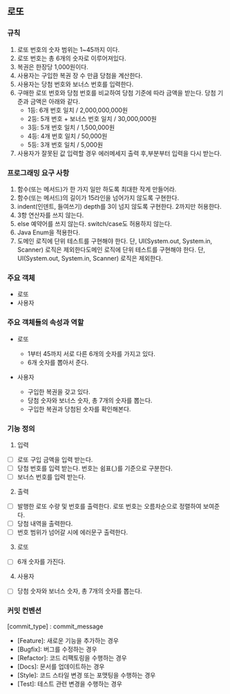 ## 로또

### 규칙
1. 로또 번호의 숫자 범위는 1~45까지 이다.
2. 로또 번호는 총 6개의 숫자로 이루어져있다.
3. 복권은 한장당 1,000원이다.
4. 사용자는 구입한 복권 장 수 만큼 당첨을 계산한다.
5. 사용자는 당첨 번호와 보너스 번호를 입력한다.
6. 구매한 로또 번호와 당첨 번호를 비교하여 당첨 기준에 따라 금액을 받는다. 당첨 기준과 금액은 아래와 같다.
    - 1등: 6개 번호 일치 / 2,000,000,000원
    - 2등: 5개 번호 + 보너스 번호 일치 / 30,000,000원
    - 3등: 5개 번호 일치 / 1,500,000원
    - 4등: 4개 번호 일치 / 50,000원
    - 5등: 3개 번호 일치 / 5,000원
7. 사용자가 잘못된 값 입력할 경우 에러메세지 출력 후,부분부터 입력을 다시 받는다.

### 프로그래밍 요구 사항
1. 함수(또는 메서드)가 한 가지 일만 하도록 최대한 작게 만들어라.
2. 함수(또는 메서드)의 길이가 15라인을 넘어가지 않도록 구현한다.
3. indent(인덴트, 들여쓰기) depth를 3이 넘지 않도록 구현한다. 2까지만 허용한다.
4. 3항 연산자를 쓰지 않는다.
5. else 예약어를 쓰지 않는다. switch/case도 허용하지 않는다.
6. Java Enum을 적용한다.
7. 도메인 로직에 단위 테스트를 구현해야 한다. 단, UI(System.out, System.in, Scanner) 로직은 제외한다도메인 로직에 단위 테스트를 구현해야 한다. 단, UI(System.out, System.in, Scanner) 로직은 제외한다.

### 주요 객체
- 로또
- 사용자

### 주요 객체들의 속성과 역할
- 로또
  - 1부터 45까지 서로 다른 6개의 숫자를 가지고 있다.
  - 6개 숫자를 뽑아서 준다.
  
- 사용자
  - 구입한 복권을 갖고 있다.
  - 당첨 숫자와 보너스 숫자, 총 7개의 숫자를 뽑는다.
  - 구입한 복권과 당첨된 숫자를 확인해본다.

### 기능 정의
1. 입력
- [ ] 로또 구입 금액을 입력 받는다.
- [ ] 당첨 번호를 입력 받는다. 번호는 쉼표(,)를 기준으로 구분한다.
- [ ] 보너스 번호를 입력 받는다.

2. 출력
- [ ] 발행한 로또 수량 및 번호를 출력한다. 로또 번호는 오름차순으로 정렬하여 보여준다.
- [ ] 당첨 내역을 출력한다.
- [ ] 번호 범위가 넘어갈 시에 에러문구 출력한다.

3. 로또
- [ ] 6개 숫자를 가진다.

4. 사용자
- [ ] 당첨 숫자와 보너스 숫자, 총 7개의 숫자를 뽑는다.

### 커밋 컨벤션
[commit_type] : commit_message
- [Feature]: 새로운 기능을 추가하는 경우
- [Bugfix]: 버그를 수정하는 경우
- [Refactor]: 코드 리팩토링을 수행하는 경우
- [Docs]: 문서를 업데이트하는 경우
- [Style]: 코드 스타일 변경 또는 포맷팅을 수행하는 경우
- [Test]: 테스트 관련 변경을 수행하는 경우